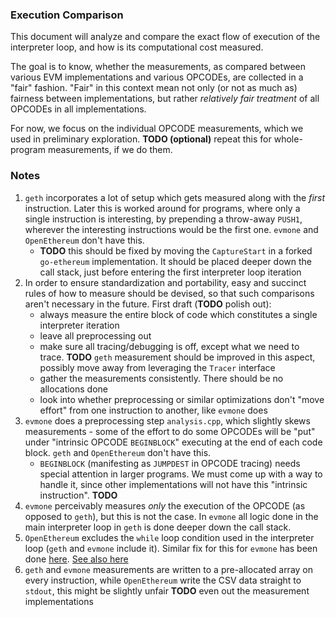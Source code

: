 ### Execution Comparison

This document will analyze and compare the exact flow of execution of the interpreter loop, and how is its computational cost measured.

The goal is to know, whether the measurements, as compared between various EVM implementations and various OPCODEs, are collected in a "fair" fashion.
"Fair" in this context mean not only (or not as much as) fairness between implementations, but rather _relatively fair treatment_ of all OPCODEs in all implementations.

For now, we focus on the individual OPCODE measurements, which we used in preliminary exploration.
**TODO (optional)** repeat this for whole-program measurements, if we do them.

### Notes

1. `geth` incorporates a lot of setup which gets measured along with the _first_ instruction. Later this is worked around for programs, where only a single instruction is interesting, by prepending a throw-away `PUSH1`, wherever the interesting instructions would be the first one. `evmone` and `OpenEthereum` don't have this.
    - **TODO** this should be fixed by moving the `CaptureStart` in a forked `go-ethereum` implementation. It should be placed deeper down the call stack, just before entering the first interpreter loop iteration
2. In order to ensure standardization and portability, easy and succinct rules of how to measure should be devised, so that such comparisons aren't necessary in the future. First draft (**TODO** polish out):
    - always measure the entire block of code which constitutes a single interpreter iteration
    - leave all preprocessing out
    - make sure all tracing/debugging is off, except what we need to trace. **TODO** `geth` measurement should be improved in this aspect, possibly move away from leveraging the `Tracer` interface
    - gather the measurements consistently. There should be no allocations done
    - look into whether preprocessing or similar optimizations don't "move effort" from one instruction to another, like `evmone` does
3. `evmone` does a preprocessing step `analysis.cpp`, which slightly skews measurements - some of the effort to do some OPCODEs will be "put" under "intrinsic OPCODE `BEGINBLOCK`" executing at the end of each code block. `geth` and `OpenEthereum` don't have this.
    - `BEGINBLOCK` (manifesting as `JUMPDEST` in OPCODE tracing) needs special attention in larger programs. We must come up with a way to handle it, since other implementations will not have this "intrinsic instruction". **TODO**
4. `evmone` perceivably measures _only_ the execution of the OPCODE (as opposed to `geth`), but this is not the case. In `evmone` all logic done in the main interpreter loop in `geth` is done deeper down the call stack.
5. `OpenEthereum` excludes the `while` loop condition used in the interpreter loop (`geth` and `evmone` include it). Similar fix for this for `evmone` has been done [here](https://github.com/imapp-pl/evmone/pull/2). [See also here](./instrumentation_measurement/openethereum.md)
5. `geth` and `evmone` measurements are written to a pre-allocated array on every instruction, while `OpenEthereum` write the CSV data straight to `stdout`, this might be slightly unfair **TODO** even out the measurement implementations
